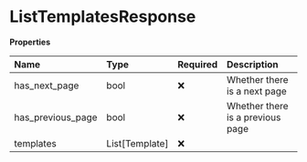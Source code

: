 # ListTemplatesResponse

**Properties**

| Name              | Type           | Required | Description                      |
| :---------------- | :------------- | :------- | :------------------------------- |
| has_next_page     | bool           | ❌       | Whether there is a next page     |
| has_previous_page | bool           | ❌       | Whether there is a previous page |
| templates         | List[Template] | ❌       |                                  |
